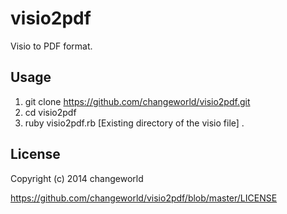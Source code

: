 # visio2pdf

Visio to PDF format.

## Usage

1. git clone https://github.com/changeworld/visio2pdf.git
2. cd visio2pdf
3. ruby visio2pdf.rb [Existing directory of the visio file] .

## License

Copyright (c) 2014 changeworld

https://github.com/changeworld/visio2pdf/blob/master/LICENSE

